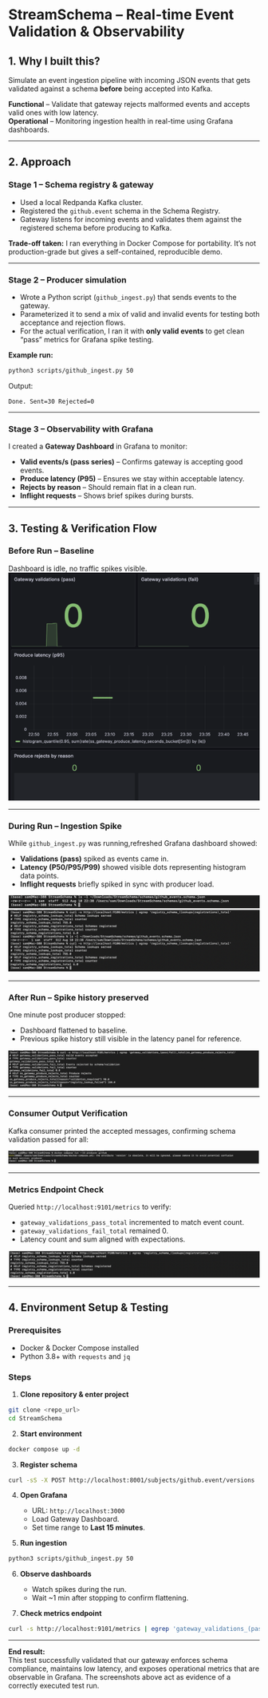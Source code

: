 # StreamSchema – Real-time Event Validation & Observability

## 1. Why I built this?  
Simulate an event ingestion pipeline with incoming JSON events that gets validated against a schema **before** being accepted into Kafka.  


 **Functional** – Validate that gateway rejects malformed events and accepts valid ones with low latency.  
 **Operational** – Monitoring ingestion health in real-time using Grafana dashboards.  


---

## 2. Approach  

### **Stage 1 – Schema registry & gateway**
- Used a local Redpanda Kafka cluster.
- Registered the `github.event` schema in the Schema Registry.
- Gateway listens for incoming events and validates them against the registered schema before producing to Kafka.

**Trade-off taken:** I ran everything in Docker Compose for portability. It’s not production-grade but gives a self-contained, reproducible demo.

---

### **Stage 2 – Producer simulation**
- Wrote a Python script (`github_ingest.py`) that sends events to the gateway.
- Parameterized it to send a mix of valid and invalid events for testing both acceptance and rejection flows.
- For the actual verification, I ran it with **only valid events** to get clean “pass” metrics for Grafana spike testing.

**Example run:**
```bash
python3 scripts/github_ingest.py 50
```
Output:
```
Done. Sent=30 Rejected=0
```
  
---

### **Stage 3 – Observability with Grafana**
I created a **Gateway Dashboard** in Grafana to monitor:

- **Valid events/s (pass series)** – Confirms gateway is accepting good events.
- **Produce latency (P95)** – Ensures we stay within acceptable latency.
- **Rejects by reason** – Should remain flat in a clean run.
- **Inflight requests** – Shows brief spikes during bursts.

---

## 3. Testing & Verification Flow  

### **Before Run – Baseline**
Dashboard is idle, no traffic spikes visible.  
![SS1 – Baseline dashboard](screenshots/screenshot1.png)

---

### **During Run – Ingestion Spike**
While `github_ingest.py` was running,refreshed Grafana dashboard showed:
- **Validations (pass)** spiked as events came in.
- **Latency (P50/P95/P99)** showed visible dots representing histogram data points.
- **Inflight requests** briefly spiked in sync with producer load.  

![SS2 – During run validation spike](screenshots/screenshot2.png)  
![SS3 – Latency dots during run](screenshots/screenshot3.png)

---

### **After Run – Spike history preserved**
One minute post producer stopped:
- Dashboard flattened to baseline.
- Previous spike history still visible in the latency panel for reference.  

![SS4 – Post run with spike history](screenshots/screenshot4.png)

---

### **Consumer Output Verification**
 Kafka consumer printed the accepted messages, confirming schema validation passed for all:  

![SS5 – Consumer output](screenshots/screenshot5.png)

---

### **Metrics Endpoint Check**
Queried `http://localhost:9101/metrics` to verify:
- `gateway_validations_pass_total` incremented to match event count.
- `gateway_validations_fail_total` remained 0.
- Latency count and sum aligned with expectations.  

![SS6 – Metrics verification](screenshots/screenshot6.png)

---

## 4. Environment Setup & Testing  

### **Prerequisites**
- Docker & Docker Compose installed
- Python 3.8+ with `requests` and `jq`

### **Steps**
1. **Clone repository & enter project**
```bash
git clone <repo_url>
cd StreamSchema
```
2. **Start environment**
```bash
docker compose up -d
```
3. **Register schema**
```bash
curl -sS -X POST http://localhost:8001/subjects/github.event/versions   -H 'Content-Type: application/json'   --data-binary @/tmp/github_event_body.json | jq .
```
4. **Open Grafana**
   - URL: `http://localhost:3000`
   - Load Gateway Dashboard.
   - Set time range to **Last 15 minutes**.

5. **Run ingestion**
```bash
python3 scripts/github_ingest.py 50
```

6. **Observe dashboards**
   - Watch spikes during the run.
   - Wait ~1 min after stopping to confirm flattening.

7. **Check metrics endpoint**
```bash
curl -s http://localhost:9101/metrics | egrep 'gateway_validations_(pass|fail)_total|produce_latency_seconds_(count|sum)'
```

---

**End result:**  
This test successfully validated that our gateway enforces schema compliance, maintains low latency, and exposes operational metrics that are observable in Grafana. The screenshots above act as evidence of a correctly executed test run.
